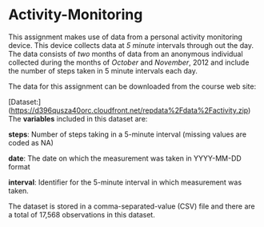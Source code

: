 # Activity-Monitoring
This assignment makes use of data from a personal activity monitoring device. This device collects data at *5 minute* intervals through out the day. The data consists of *two* months of data from an anonymous individual collected during the months of *October* and *November*, 2012 and include the number of steps taken in 5 minute intervals each day.

The data for this assignment can be downloaded from the course web site:

[Dataset:] (https://d396qusza40orc.cloudfront.net/repdata%2Fdata%2Factivity.zip)
The **variables** included in this dataset are:

**steps**: Number of steps taking in a 5-minute interval (missing values are coded as NA)

**date**: The date on which the measurement was taken in YYYY-MM-DD format

**interval**: Identifier for the 5-minute interval in which measurement was taken.

The dataset is stored in a comma-separated-value (CSV) file and there are a total of 17,568 observations in this dataset.